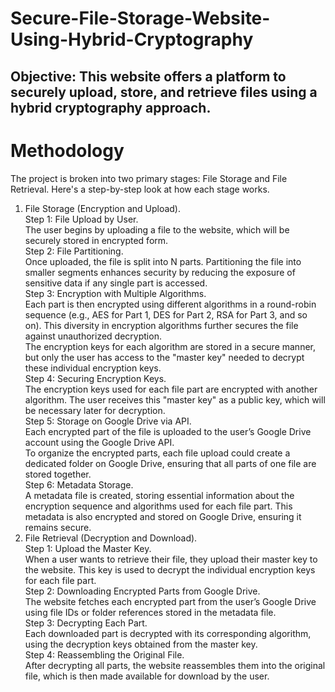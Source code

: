 # Secure-File-Storage-Website-Using-Hybrid-Cryptography

## Objective: This website offers a platform to securely upload, store, and retrieve files using a hybrid cryptography approach. </br>

# Methodology

The project is broken into two primary stages: File Storage and File Retrieval. Here's a step-by-step look at how each stage works.</br>
1. File Storage (Encryption and Upload).</br>
Step 1: File Upload by User. </br>
The user begins by uploading a file to the website, which will be securely stored in encrypted form.</br>
Step 2: File Partitioning. </br>
Once uploaded, the file is split into N parts. Partitioning the file into smaller segments enhances security by reducing the exposure of sensitive data if any single part is accessed.</br>
Step 3: Encryption with Multiple Algorithms. </br>
Each part is then encrypted using different algorithms in a round-robin sequence (e.g., AES for Part 1, DES for Part 2, RSA for Part 3, and so on). This diversity in encryption algorithms further secures the file against unauthorized decryption.</br>
The encryption keys for each algorithm are stored in a secure manner, but only the user has access to the "master key" needed to decrypt these individual encryption keys.</br>
Step 4: Securing Encryption Keys. </br>
The encryption keys used for each file part are encrypted with another algorithm. The user receives this "master key" as a public key, which will be necessary later for decryption.</br>
Step 5: Storage on Google Drive via API. </br>
Each encrypted part of the file is uploaded to the user’s Google Drive account using the Google Drive API. </br>
To organize the encrypted parts, each file upload could create a dedicated folder on Google Drive, ensuring that all parts of one file are stored together.</br>
Step 6: Metadata Storage. </br>
A metadata file is created, storing essential information about the encryption sequence and algorithms used for each file part. This metadata is also encrypted and stored on Google Drive, ensuring it remains secure.</br>
2. File Retrieval (Decryption and Download). </br>
Step 1: Upload the Master Key. </br>
When a user wants to retrieve their file, they upload their master key to the website. This key is used to decrypt the individual encryption keys for each file part.</br>
Step 2: Downloading Encrypted Parts from Google Drive. </br>
The website fetches each encrypted part from the user’s Google Drive using file IDs or folder references stored in the metadata file. </br>
Step 3: Decrypting Each Part. </br>
Each downloaded part is decrypted with its corresponding algorithm, using the decryption keys obtained from the master key.</br>
Step 4: Reassembling the Original File. </br>
After decrypting all parts, the website reassembles them into the original file, which is then made available for download by the user.</br>

